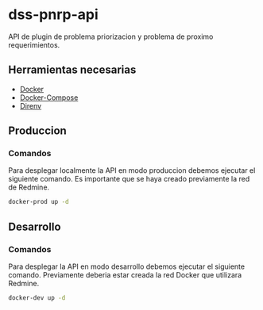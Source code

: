 # dss-pnrp-api

API de plugin de problema priorizacion y problema de proximo requerimientos.

## Herramientas necesarias

* [Docker](https://docs.docker.com/engine/install/ubuntu/)
* [Docker-Compose](https://docs.docker.com/compose/install/)
* [Direnv](https://direnv.net/)

## Produccion

### Comandos
Para desplegar localmente la API en modo produccion debemos ejecutar el
siguiente comando. Es importante que se haya creado previamente la red de
Redmine.

```bash
docker-prod up -d
```

## Desarrollo

### Comandos
Para desplegar la API en modo desarrollo debemos ejecutar el siguiente comando.
Previamente deberia estar creada la red Docker que utilizara Redmine.

```bash
docker-dev up -d
```
